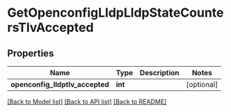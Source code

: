 # GetOpenconfigLldpLldpStateCountersTlvAccepted

## Properties
Name | Type | Description | Notes
------------ | ------------- | ------------- | -------------
**openconfig_lldptlv_accepted** | **int** |  | [optional] 

[[Back to Model list]](../README.md#documentation-for-models) [[Back to API list]](../README.md#documentation-for-api-endpoints) [[Back to README]](../README.md)


